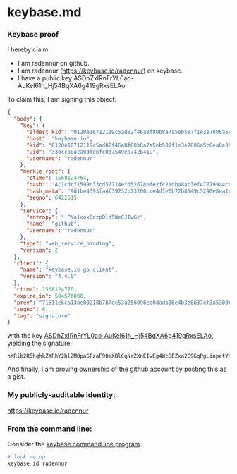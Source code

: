 # keybase.md

### Keybase proof

I hereby claim:

  * I am radennur on github.
  * I am radennur (https://keybase.io/radennur) on keybase.
  * I have a public key ASDhZxIRnFrYL0ao-AuKel61h_Hj54BqXA6g419gRxsELAo

To claim this, I am signing this object:

```json
{
  "body": {
    "key": {
      "eldest_kid": "0120e16712119c5ad82f46a8f80b8a7a5eb587f1e3e7806a5c0ea0e35f60471b042c0a",
      "host": "keybase.io",
      "kid": "0120e16712119c5ad82f46a8f80b8a7a5eb587f1e3e7806a5c0ea0e35f60471b042c0a",
      "uid": "33bcca8aca0dfebfc0d7549ea742b419",
      "username": "radennur"
    },
    "merkle_root": {
      "ctime": 1568124764,
      "hash": "4c1cdc71599c33cd57714efd52678efe2fc2adba8ac3ef477799a4cb8f757a06284a62829654f0b46817c9228e06aeb5a9afda6e79117d95344f2dfce3bbcf16",
      "hash_meta": "9d1be4593fa4f39232b23200cce4d1e0b72b8549c5290e8ea1c64a56747cca46",
      "seqno": 6422615
    },
    "service": {
      "entropy": "+PYo1cox5dzpDld5WeCJIwGt",
      "name": "github",
      "username": "radennur"
    },
    "type": "web_service_binding",
    "version": 2
  },
  "client": {
    "name": "keybase.io go client",
    "version": "4.4.0"
  },
  "ctime": 1568124770,
  "expire_in": 504576000,
  "prev": "71611e6ca13ae00218b7b7ee53a256996ed0dadb16e4b3e0b37ef3a5300b716b",
  "seqno": 6,
  "tag": "signature"
}
```

with the key [ASDhZxIRnFrYL0ao-AuKel61h_Hj54BqXA6g419gRxsELAo](https://keybase.io/radennur), yielding the signature:

```
hKRib2R5hqhkZXRhY2hlZMOpaGFzaF90eXBlCqNrZXnEIwEg4WcSEZxa2C9GqPgLinpetYfx4+eAalwOoONfYEcbBCwKp3BheWxvYWTESpcCBsQgcWEebKE64AIYt7fuU6JWmW7Q2tsW5LPgs37zpTALcWvEIO58EulTvESxa6SfR0cu4rKJkqGGHXZK67cPK9RUZyIeAgHCo3NpZ8RAO27k+7griILfx01suESqaYpxlj3yniFA3PsMP4tAEWNxwGOVHpuzlBnttVc4uRc24J7ccvS4LDkIDJiIOe/6DahzaWdfdHlwZSCkaGFzaIKkdHlwZQildmFsdWXEIHsBLO6ojde7KZtJWKU+gDU7tIFJbaSpnAVZBhMHewyio3RhZ80CAqd2ZXJzaW9uAQ==

```

And finally, I am proving ownership of the github account by posting this as a gist.

### My publicly-auditable identity:

https://keybase.io/radennur

### From the command line:

Consider the [keybase command line program](https://keybase.io/download).

```bash
# look me up
keybase id radennur
```
